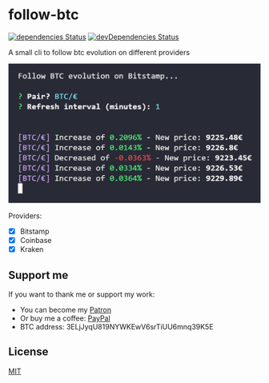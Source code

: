 # follow-btc

[![dependencies Status](https://img.shields.io/david/Johann-S/follow-btc.svg)](https://david-dm.org/Johann-S/follow-btc)
[![devDependencies Status](https://img.shields.io/david/dev/Johann-S/follow-btc.svg)](https://david-dm.org/Johann-S/follow-btc?type=dev)

A small cli to follow btc evolution on different providers

<p align="center">
  <img src="https://raw.githubusercontent.com/Johann-S/follow-btc/master/img/follow-btc.jpg" alt="follow-btc">
</p>

Providers:
  - [x] Bitstamp
  - [x] Coinbase
  - [x] Kraken

## Support me

If you want to thank me or support my work:

- You can become my [Patron](https://www.patreon.com/jservoire)
- Or buy me a coffee: [PayPal](https://www.paypal.me/jservoire)
- BTC address: 3ELjJyqU819NYWKEwV6srTiUU6mnq39K5E

## License

[MIT](https://github.com/Johann-S/follow-btc/blob/master/LICENSE)
